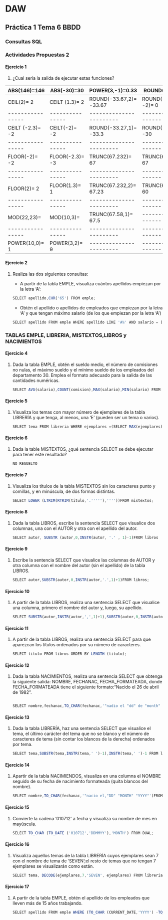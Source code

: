 # DAW

## Práctica 1 Tema 6 BBDD

### Consultas SQL

### Actividades Propuestas 2

#### Ejercicio 1

1. ¿Cual sería la salida de ejecutar estas funciones?

| ABS(146)=146     | ABS(-30)=30     | POWER(3,-1)=0.33        | ROUND(33.67)= 34      |
| ---------------- | --------------- | ----------------------- | --------------------- |
| CEIL(2)= 2       | CEILT (1.3)= 2  | ROUND(-33.67,2)= -33.67 | ROUND(-33.67, -2)= 0  |
| ---------------- | --------------- | ----------------------- | --------------------- |
| CEILT (-2.3)= -2 | CEILT(-2)= -2   | ROUND(-33.27,1)= -33.3  | ROUND(-33.27,-1)= -30 |
| ---------------- | --------------- | ----------------------- | --------------------- |
| FLOOR(-2)= -2    | FLOOR(-2.3)= -3 | TRUNC(67.232)= 67       | TRUNC(67.232,-2)= 67  |
| ---------------- | --------------- | ----------------------- | --------------------- |
| FLOOR(2)= 2      | FLOOR(1.3)= 1   | TRUNC(67.232,2)= 67.23  | TRUNC(67.58,-1)= 60   |
| ---------------- | --------------- | ----------------------- | --------------------- |
| MOD(22,23)=      | MOD(10,3)=      | TRUNC(67.58,1)= 67.5    | --------------------- |
| ---------------- | --------------- | ----------------------- | --------------------- |
| POWER(10,0)= 1   | POWER(3,2)= 9   | ----------------------- | --------------------- |

#### Ejercicio 2

1. Realiza las dos siguientes consultas:

    - A partir de la tabla EMPLE, visualiza cuántos apellidos empiezan por la letra ‘A’:

    ``` js
    SELECT apellido,CHR('65') FROM emple;
    ```

    - Obtén el apellido o apellidos de empleados que empiezan por la letra ‘A’ y que tengan máximo salario (de los que empiezan por la letra ‘A’)

    ```js
    SELECT apellido FROM emple WHERE apellido LIKE 'A%' AND salario = (SELECT MAX (salario) FROM emple WHERE apellido LIKE 'A%');
    ```

### TABLAS EMPLE, LIBRERIA, MISTEXTOS,LIBROS y NACIMIENTOS

#### Ejercicio 4

1. Dada la tabla EMPLE, obtén el sueldo medio, el número de comisiones no nulas, el máximo sueldo y el mínimo sueldo de los empleados del departamento 30. Emplea el formato adecuado para la salida de las cantidades numéricas.

    ```js
    SELECT AVG(salario),COUNT(comision),MAX(salario),MIN(salario) FROM emple WHERE dept_no=30;
    ```

#### Ejercicio 5

1. Visualiza los temas con mayor número de ejemplares de la tabla LIBRERÍA y que tenga, al menos, una ‘E’ (pueden ser un tema o varios).

    ```js
    SELECT tema FROM libreria WHERE ejemplares =(SELECT MAX(ejemplares) FROM libreria) AND tema LIKE('%E%');
    ```

#### Ejercicio 6

1. Dada la table MISTEXTOS, ¿qué sentencia SELECT se debe ejecutar para tener este resultado?

    ```js
    NO RESUELTO
    ```

#### Ejercicio 7

1. Visualiza  los  títulos  de  la  tabla  MISTEXTOS  sin  los  caracteres  punto  y  comillas,  y  en minúscula, de dos formas distintas.

    ```js
    SELECT LOWER (LTRIM(RTRIM(titulo,'.'''''),''''))FROM mistextos;

    ```

#### Ejercicio 8

1. Dada  la  tabla  LIBROS,  escribe  la  sentencia  SELECT  que  visualice  dos  columnas,  una  con  el AUTOR y otra con el apellido del autor.

    ```js
    SELECT autor, SUBSTR (autor,0,INSTR(autor, '.' , 1)-1)FROM libros
    ```

#### Ejercicio 9

1. Escribe  la  sentencia  SELECT  que  visualice  las  columnas  de  AUTOR  y  otra  columna  con el nombre del autor (sin el apellido) de la tabla LIBROS.

    ```js
    SELECT autor,SUBSTR(autor,0,INSTR(autor,'.',1)+1)FROM libros;
    ```

#### Ejercicio 10

1. A  partir  de  la  tabla  LIBROS,  realiza  una  sentencia  SELECT  que  visualice  una  columna, primero el nombre del autor y, luego, su apellido.

    ```js
    SELECT SUBSTR(autor,INSTR(autor,',',1)+1),SUBSTR(autor,0,INSTR(autor,',',1)-1 ) FROM libros;
    ```

#### Ejercicio 11

1. A  partir  de  la  tabla  LIBROS,  realiza  una  sentencia  SELECT  para  que  aparezcan  los  títulos ordenados por su número de caracteres.

    ```js
    SELECT titulo FROM libros ORDER BY LENGTH (titulo);
    ```

#### Ejercicio 12

1. Dada la tabla NACIMIENTOS, realiza una sentencia SELECT que obtenga la siguiente salida: NOMBRE,   FECHANAC,   FECHA_FORMATEADA,   donde   FECHA_FORMATEADA   tiene   el siguiente formato:“Nacido el 26 de abril de 1982”.

    ```js

    SELECT nombre,fechanac,TO_CHAR(fechanac,'"nadio el "dd" de "month" de "yyyy"')FROM nacimientos;
    ```

#### Ejercicio 13

1. Dada la tabla LIBRERÍA, haz una sentencia SELECT que visualice el tema, el último carácter del tema que no se blanco y el número  de caracteres de tema (sin contar los blancos de la derecha) ordenados por tema.

    ```js
    SELECT tema,SUBSTR(tema,INSTR(tema,' ')-1),INSTR(tema,' ')-1 FROM libreria ORDER BY tema;
    ```

#### Ejercicio 14

1. Apartir  de  la  tabla  NACIMIENDOS,  visualiza  en  una  columna  el  NOMBRE  seguido  de  su fecha de nacimiento formateada (quita blancos del nombre).

    ```js
    SELECT nombre,TO_CHAR(fechanac,'"nacio el,"DD" "MONTH" "YYYY"')FROM nacimientos;
    ```

#### Ejercicio 15

1. Convierte la cadena ‘010712’ a fecha y visualiza su nombre de mes en mayúscula.

    ```js
    SELECT TO_CHAR (TO_DATE ('010712','DDMMYY'),'MONTH') FROM DUAL;
    ```

#### Ejercicio 16

1. Visualiza  aquellos  temas  de  la  tabla  LIBRERÍA  cuyos ejemplares  sean  7 con  el  nombre  de tema  de  ‘SEVEN’;el  resto  de  temas  que  no  tengan  7  ejemplares  se  visualizarán  como están.

    ```js
    SELECT tema, DECODE(ejemplares,7,'SEVEN', ejemplares) FROM libreria;
    ```

#### Ejercicio 17

1. A partir de la tabla EMPLE, obtén el apellido de los empleados que lleven más de 15 años trabajando.

    ```js
    SELECT apellido FROM emple WHERE (TO_CHAR (CURRENT_DATE,'YYYY') -TO_CHAR (FECHA_ALT,'YYYY') )> 15;
    ```
